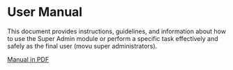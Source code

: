 # User Manual

This document provides instructions, guidelines, and information about how to use the Super Admin module or perform a specific task effectively and safely as the final user (movu super administrators).

[Manual in PDF](https://drive.google.com/file/d/1OrzW-aOpy1fDPGu8MOpLnjI7QUN_NKMW/view?usp=sharing)
